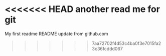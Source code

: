 <<<<<<< HEAD
another read me for git
=======
My first readme
README update from github.com
>>>>>>> 7aa72702f4d53c4ba0f3e7015fa23c36fcddd067
